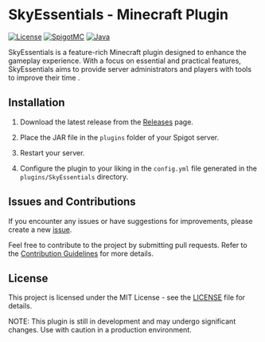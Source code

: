 # SkyEssentials - Minecraft Plugin

[![License](https://img.shields.io/badge/license-MIT-green)](LICENSE)
[![SpigotMC](https://img.shields.io/badge/Spigot-1.20.4-orange)](https://www.spigotmc.org/)
[![Java](https://img.shields.io/badge/Java-17-blue)](https://www.java.com/)

SkyEssentials is a feature-rich Minecraft plugin designed to enhance the gameplay experience. With a focus on essential and practical features, SkyEssentials aims to provide server administrators and players with tools to improve their time .


## Installation

1. Download the latest release from the [Releases](https://github.com/kiritosky/SkyEssentials-plugin/releases) page.

2. Place the JAR file in the `plugins` folder of your Spigot server.

3. Restart your server.

4. Configure the plugin to your liking in the `config.yml` file generated in the `plugins/SkyEssentials` directory.

## Issues and Contributions

If you encounter any issues or have suggestions for improvements, please create a new [issue](https://github.com/kiritosky/SkyEssentials-plugin/issues).

Feel free to contribute to the project by submitting pull requests. Refer to the [Contribution Guidelines](CONTRIBUTING.md) for more details.

## License

This project is licensed under the MIT License - see the [LICENSE](LICENSE) file for details.

NOTE: This plugin is still in development and may undergo significant changes. Use with caution in a production environment.

